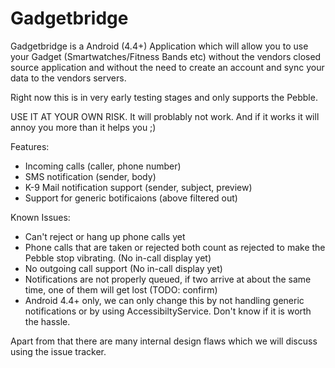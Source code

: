 Gadgetbridge
============

Gadgetbridge is a Android (4.4+) Application which will allow you to use your
Gadget (Smartwatches/Fitness Bands etc) without the vendors closed source
application and without the need to create an account and sync your data to the
vendors servers.

Right now this is in very early testing stages and only supports the Pebble.

USE IT AT YOUR OWN RISK. It will problably not work. And if it works it will
annoy you more than it helps you ;)

Features:
* Incoming calls (caller, phone number)
* SMS notification (sender, body)
* K-9 Mail notification support (sender, subject, preview)
* Support for generic botificaions (above filtered out)

Known Issues:

* Can't reject or hang up phone calls yet
* Phone calls that are taken or rejected both count as rejected to make the
  Pebble stop vibrating. (No in-call display yet)
* No outgoing call support (No in-call display yet)
* Notifications are not properly queued, if two arrive at about the same time,
  one of them will get lost (TODO: confirm)
* Android 4.4+ only, we can only change this by not handling generic
  notifications or by using AccessibiltyService. Don't know if it is worth the
  hassle.

Apart from that there are many internal design flaws which we will discuss using
the issue tracker.